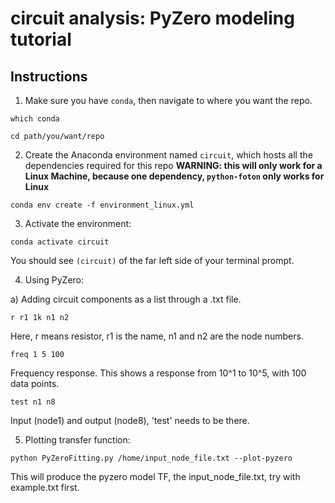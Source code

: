 # circuit analysis: PyZero modeling tutorial

## Instructions
1.  Make sure you have `conda`, then navigate to where you want the repo.
```
which conda
```
```
cd path/you/want/repo
```

2. Create the Anaconda environment named `circuit`, which hosts all the dependencies required for this repo
**WARNING: this will only work for a Linux Machine, because one dependency, `python-foton` only works for Linux**
```
conda env create -f environment_linux.yml
```

3. Activate the environment:
```
conda activate circuit
```
You should see `(circuit)` of the far left side of your terminal prompt.

4. Using PyZero:

a) Adding circuit components as a list through a .txt file.
```
r r1 1k n1 n2
```
Here, r means resistor, r1 is the name, n1 and n2 are the node numbers.
```
freq 1 5 100
```
Frequency response. This shows a response from 10^1 to 10^5, with 100 data points.
```
test n1 n8
```
Input (node1) and output (node8), 'test' needs to be there. 

5. Plotting transfer function:
```
python PyZeroFitting.py /home/input_node_file.txt --plot-pyzero
```
This will produce the pyzero model TF, the input_node_file.txt, try with example.txt first.
